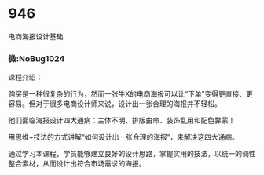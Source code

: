 # 946
电商海报设计基础
### 微:NoBug1024 


课程介绍：

购买是一种很复杂的行为，然而一张牛X的电商海报可以让“下单”变得更直接、更容易。但对于很多电商设计师来说，设计出一张合理的海报并不轻松。

他们面临海报设计四大通病：主体不明、排版由命、装饰乱用和配色靠蒙！

用思维+技法的方式讲解“如何设计出一张合理的海报”，来解决这四大通病。

通过学习本课程，学员能够建立良好的设计思路，掌握实用的技法，以统一的调性整合素材，从而设计出符合市场需求的海报。
